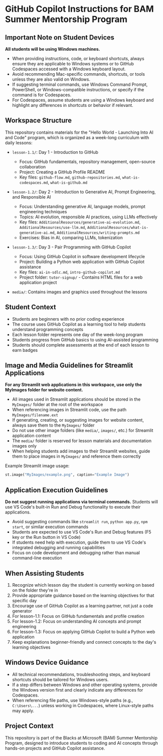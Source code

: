 # GitHub Copilot Instructions for BAM Summer Mentorship Program

## Important Note on Student Devices

**All students will be using Windows machines.**

- When providing instructions, code, or keyboard shortcuts, always ensure they are applicable to Windows systems or to GitHub Codespaces accessed with a Windows keyboard layout.
- Avoid recommending Mac-specific commands, shortcuts, or tools unless they are also valid on Windows.
- If suggesting terminal commands, use Windows Command Prompt, PowerShell, or Windows-compatible instructions, or specify if the command is for Codespaces.
- For Codespaces, assume students are using a Windows keyboard and highlight any differences in shortcuts or behavior if relevant.


## Workspace Structure
This repository contains materials for the "Hello World - Launching Into AI and Code" program, which is organized as a week-long curriculum with daily lessons:

- `lesson-1.1/`: Day 1 - Introduction to GitHub
  - Focus: GitHub fundamentals, repository management, open-source collaboration
  - Project: Creating a GitHub Profile README
  - Key files: `github-flow.md`, `github-repositories.md`, `what-is-codespaces.md`, `what-is-github.md`

- `lesson-1.2/`: Day 2 - Introduction to Generative AI, Prompt Engineering, and Responsible AI
  - Focus: Understanding generative AI, language models, prompt engineering techniques
  - Topics: AI evolution, responsible AI practices, using LLMs effectively
  - Key files: `AdditionalResources/generative-ai-evolution.md`, `AdditionalResources/use-llm.md`, `AdditionalResources/what-is-generative-ai.md`, `AdditionalResources/writing-prompts.md`
  - Exercises: Bias in AI, comparing LLMs, tokenization

- `lesson-1.3/`: Day 3 - Pair Programming with GitHub Copilot
  - Focus: Using GitHub Copilot in software development lifecycle
  - Project: Building a Python web application with GitHub Copilot assistance
  - Key files: `ai-in-sdlc.md`, `intro-github-copilot.md`
  - Project folder: `tutor-signup/` - Contains HTML files for a web application project

- `media/`: Contains images and graphics used throughout the lessons

## Student Context
- Students are beginners with no prior coding experience
- The course uses GitHub Copilot as a learning tool to help students understand programming concepts
- Each lesson folder represents one day of the week-long program
- Students progress from GitHub basics to using AI-assisted programming
- Students should complete assessments at the end of each lesson to earn badges

## Image and Media Guidelines for Streamlit Applications

**For any Streamlit web applications in this workspace, use only the MyImages folder for website content.**

- All images used in Streamlit applications should be stored in the `MyImages/` folder at the root of the workspace
- When referencing images in Streamlit code, use the path `MyImages/filename.ext`
- If generating, creating, or suggesting images for website content, always save them to the `MyImages/` folder
- Do not use other image folders (like `media/`, `images/`, etc.) for Streamlit application content
- The `media/` folder is reserved for lesson materials and documentation images only
- When helping students add images to their Streamlit websites, guide them to place images in `MyImages/` and reference them correctly

Example Streamlit image usage:
```python
st.image("MyImages/example.png", caption="Example Image")
```

## Application Execution Guidelines

**Do not suggest running applications via terminal commands.** Students will use VS Code's built-in Run and Debug functionality to execute their applications.

- Avoid suggesting commands like `streamlit run`, `python app.py`, `npm start`, or similar execution commands
- Students are expected to use VS Code's Run and Debug features (F5 key or the Run button in VS Code)
- If students need help with execution, guide them to use VS Code's integrated debugging and running capabilities
- Focus on code development and debugging rather than manual command-line execution

## When Assisting Students
1. Recognize which lesson day the student is currently working on based on the folder they're in
2. Provide appropriate guidance based on the learning objectives for that specific day
3. Encourage use of GitHub Copilot as a learning partner, not just a code generator
4. For lesson-1.1: Focus on GitHub fundamentals and profile creation
5. For lesson-1.2: Focus on understanding AI concepts and prompt engineering
6. For lesson-1.3: Focus on applying GitHub Copilot to build a Python web application
7. Keep explanations beginner-friendly and connect concepts to the day's learning objectives

## Windows Device Guidance

- All technical recommendations, troubleshooting steps, and keyboard shortcuts should be tailored for Windows users.
- If a step differs between Windows and other operating systems, provide the Windows version first and clearly indicate any differences for Codespaces.
- When referencing file paths, use Windows-style paths (e.g., `C:\Users\...`) unless working in Codespaces, where Linux-style paths may apply.


## Project Context
This repository is part of the Blacks at Microsoft (BAM) Summer Mentorship Program, designed to introduce students to coding and AI concepts through hands-on projects and GitHub Copilot assistance.
